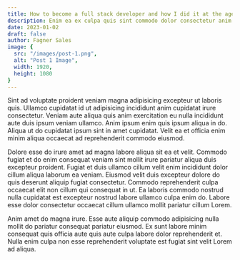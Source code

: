 ```yaml
---
title: How to become a full stack developer and how I did it at the age of 22
description: Enim ea ex culpa quis sint commodo dolor consectetur anim magna.
date: 2023-01-02
draft: false
author: Fagner Sales
image: {
  src: "/images/post-1.png",
  alt: "Post 1 Image",
  width: 1920,
  height: 1080
}
---
```


Sint ad voluptate proident veniam magna adipisicing excepteur ut laboris quis. Ullamco cupidatat id ut adipisicing incididunt anim cupidatat irure consectetur. Veniam aute aliqua quis anim exercitation eu nulla incididunt aute duis ipsum veniam ullamco. Anim ipsum enim quis ipsum aliqua in do. Aliqua ut do cupidatat ipsum sint in amet cupidatat. Velit ea et officia enim minim aliqua occaecat ad reprehenderit commodo eiusmod.

Dolore esse do irure amet ad magna labore aliqua sit ea et velit. Commodo fugiat et do enim consequat veniam sint mollit irure pariatur aliqua duis excepteur proident. Fugiat et duis ullamco cillum velit enim incididunt dolor cillum aliqua laborum ea veniam. Eiusmod velit duis excepteur dolore do quis deserunt aliquip fugiat consectetur. Commodo reprehenderit culpa occaecat elit non cillum qui consequat in ut. Ea laboris commodo nostrud nulla cupidatat est excepteur nostrud labore ullamco culpa enim do. Labore esse dolor consectetur occaecat cillum ullamco mollit pariatur cillum Lorem.

Anim amet do magna irure. Esse aute aliquip commodo adipisicing nulla mollit do pariatur consequat pariatur eiusmod. Ex sunt labore minim consequat quis officia aute quis aute culpa labore dolor reprehenderit et. Nulla enim culpa non esse reprehenderit voluptate est fugiat sint velit Lorem ad aliqua.